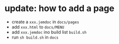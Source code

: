 # update: how to add a page
- create a ```xxx.jemdoc``` in ```docs/pages```
- add ```xxx.html``` to ```docs/MENU```
- add ```xxx.jemdoc``` ino build list ```build.sh```
- run ```sh build.sh``` in ```docs```